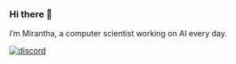 ### Hi there 👋

I’m Mirantha, a computer scientist working on AI every day.

[![discord](https://img.shields.io/badge/chat-discord-blueviolet)](https://discord.gg/UgeAukFB)

<!--
**miranthajayatilake/miranthajayatilake** is a ✨ _special_ ✨ repository because its `README.md` (this file) appears on your GitHub profile.

Here are some ideas to get you started:

- 🔭 I’m currently working on ...
- 🌱 I’m currently learning ...
- 👯 I’m looking to collaborate on ...
- 🤔 I’m looking for help with ...
- 💬 Ask me about ...
- 📫 How to reach me: ...
- 😄 Pronouns: ...
- ⚡ Fun fact: ...
-->
